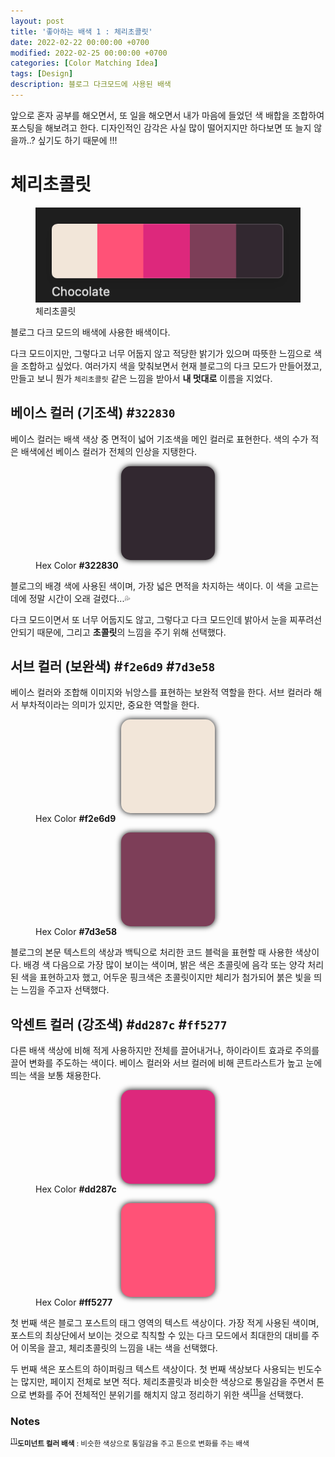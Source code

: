 ```yaml
---
layout: post
title: '좋아하는 배색 1 : 체리초콜릿'
date: 2022-02-22 00:00:00 +0700
modified: 2022-02-25 00:00:00 +0700
categories: [Color Matching Idea]
tags: [Design]
description: 블로그 다크모드에 사용된 배색
---
```


앞으로 혼자 공부를 해오면서, 또 일을 해오면서 내가 마음에 들었던 색 배합을 조합하여 포스팅을 해보려고 한다. 디자인적인 감각은 사실 많이 떨어지지만 하다보면 또 늘지 않을까..? 싶기도 하기 때문에 !!!

# 체리초콜릿

<figure>
<img src="./../../images/design-color-matching1.png">
<figcaption>체리초콜릿</figcaption>
</figure>

블로그 다크 모드의 배색에 사용한 배색이다.

다크 모드이지만, 그렇다고 너무 어둡지 않고 적당한 밝기가 있으며 따뜻한 느낌으로 색을 조합하고 싶었다. 여러가지 색을 맞춰보면서 현재 블로그의 다크 모드가 만들어졌고, 만들고 보니 뭔가 `체리초콜릿` 같은 느낌을 받아서 **내 멋대로** 이름을 지었다.

## 베이스 컬러 (기조색) #`322830`

베이스 컬러는 배색 색상 중 면적이 넓어 기조색을 메인 컬러로 표현한다. 색의 수가 적은 배색에선 베이스 컬러가 전체의 인상을 지탱한다.

<figure>
<div style="width:150px; height:150px; background-color:#322830; margin:auto; border-radius:15px; box-shadow:0 0 10px #000"></div>
<figcaption>Hex Color <b>#322830</b></figcaption>
</figure>

블로그의 배경 색에 사용된 색이며, 가장 넓은 면적을 차지하는 색이다. 이 색을 고르는 데에 정말 시간이 오래 걸렸다...💦

다크 모드이면서 또 너무 어둡지도 않고, 그렇다고 다크 모드인데 밝아서 눈을 찌푸려선 안되기 때문에, 그리고 **초콜릿**의 느낌을 주기 위해 선택했다.

## 서브 컬러 (보완색) #`f2e6d9` #`7d3e58`

베이스 컬러와 조합해 이미지와 뉘앙스를 표현하는 보완적 역할을 한다. 서브 컬러라 해서 부차적이라는 의미가 있지만, 중요한 역할을 한다.

<figure>
<div style="width:150px; height:150px; background-color:#f2e6d9; margin:auto; border-radius:15px; box-shadow:0 0 10px #000"></div>
<figcaption>Hex Color <b>#f2e6d9</b></figcaption>
</figure>

<figure>
<div style="width:150px; height:150px; background-color:#7d3e58; margin:auto; border-radius:15px; box-shadow:0 0 10px #000"></div>
<figcaption>Hex Color <b>#7d3e58</b></figcaption>
</figure>

블로그의 본문 텍스트의 색상과 백틱으로 처리한 코드 블럭을 표현할 때 사용한 색상이다. 배경 색 다음으로 가장 많이 보이는 색이며, 밝은 색은 초콜릿에 음각 또는 양각 처리 된 색을 표현하고자 했고, 어두운 핑크색은 초콜릿이지만 체리가 첨가되어 붉은 빛을 띄는 느낌을 주고자 선택했다.

## 악센트 컬러 (강조색) #`dd287c` #`ff5277`

다른 배색 색상에 비해 적게 사용하지만 전체를 끌어내거나, 하이라이트 효과로 주의를 끌어 변화를 주도하는 색이다. 베이스 컬러와 서브 컬러에 비해 콘트라스트가 높고 눈에 띄는 색을 보통 채용한다.

<figure>
<div style="width:150px; height:150px; background-color:#dd287c; margin:auto; border-radius:15px; box-shadow:0 0 10px #000"></div>
<figcaption>Hex Color <b>#dd287c</b></figcaption>
</figure>

<figure>
<div style="width:150px; height:150px; background-color:#ff5277; margin:auto; border-radius:15px; box-shadow:0 0 10px #000"></div>
<figcaption>Hex Color <b>#ff5277</b></figcaption>
</figure>

첫 번째 색은 블로그 포스트의 태그 영역의 텍스트 색상이다. 가장 적게 사용된 색이며, 포스트의 최상단에서 보이는 것으로 칙칙할 수 있는 다크 모드에서 최대한의 대비를 주어 이목을 끌고, 체리초콜릿의 느낌을 내는 색을 선택했다.

두 번째 색은 포스트의 하이퍼링크 텍스트 색상이다. 첫 번째 색상보다 사용되는 빈도수는 많지만, 페이지 전체로 보면 적다. 체리초콜릿과 비슷한 색상으로 통일감을 주면서 톤으로 변화를 주어 전체적인 분위기를 해치지 않고 정리하기 위한 색<sup id="user">[[1]](#user-ref)</sup>을 선택했다.

### Notes

<small id="user-ref"><sup>[[1]](#user)</sup>**도미넌트 컬러 배색** : 비슷한 색상으로 통일감을 주고 톤으로 변화를 주는 배색</small>
